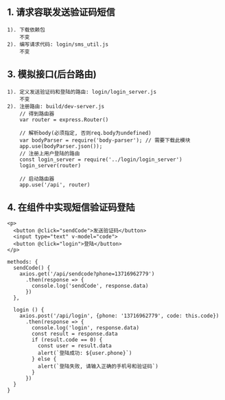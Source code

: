 ## 1. 请求容联发送验证码短信
    1). 下载依赖包
        不变
    2). 编写请求代码: login/sms_util.js
        不变
## 3. 模拟接口(后台路由)
    1). 定义发送验证码和登陆的路由: login/login_server.js
        不变
    2). 注册路由: build/dev-server.js
        // 得到路由器
        var router = express.Router()
        
        // 解析body(必须指定, 否则req.body为undefined)
        var bodyParser = require('body-parser'); // 需要下载此模块
        app.use(bodyParser.json());
        // 注册上用户登陆的路由
        const login_server = require('../login/login_server')
        login_server(router)
        
        // 启动路由器
        app.use('/api', router)

## 4. 在组件中实现短信验证码登陆
    <p>
      <button @click="sendCode">发送验证码</button>
      <input type="text" v-model="code">
      <button @click="login">登陆</button>
    </p>
    
    methods: {
      sendCode() {
        axios.get('/api/sendcode?phone=13716962779')
          .then(response => {
            console.log('sendCode', response.data)
          })
      },

      login () {
        axios.post('/api/login', {phone: '13716962779', code: this.code})
          .then(response => {
            console.log('login', response.data)
            const result = response.data
            if (result.code == 0) {
              const user = result.data
              alert(`登陆成功: ${user.phone}`)
            } else {
              alert(`登陆失败, 请输入正确的手机号和验证码`)
            }
          })
      }
    }
        
        